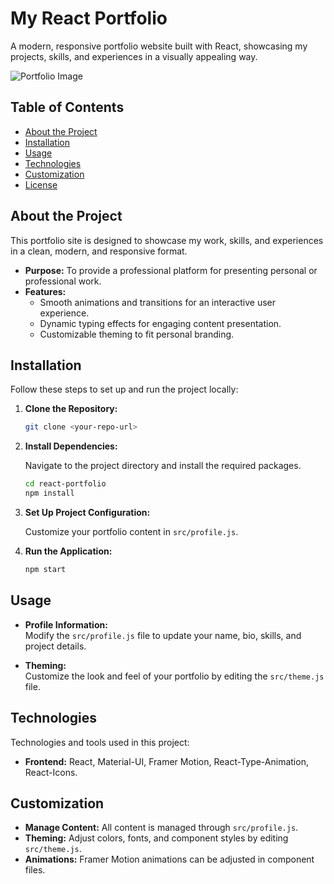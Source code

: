 # My React Portfolio

A modern, responsive portfolio website built with React, showcasing my projects, skills, and experiences in a visually appealing way.

![Portfolio Image](images/MyPortfolioPreview.png)

## Table of Contents

- [About the Project](#about-the-project)
- [Installation](#installation)
- [Usage](#usage)
- [Technologies](#technologies)
- [Customization](#customization)
- [License](#license)

## About the Project

This portfolio site is designed to showcase my work, skills, and experiences in a clean, modern, and responsive format. 

- **Purpose:** To provide a professional platform for presenting personal or professional work.
- **Features:**
  - Smooth animations and transitions for an interactive user experience.
  - Dynamic typing effects for engaging content presentation.
  - Customizable theming to fit personal branding.


## Installation

Follow these steps to set up and run the project locally:

1. **Clone the Repository:**

    ```bash
    git clone <your-repo-url>
    ```

2. **Install Dependencies:**

    Navigate to the project directory and install the required packages.

    ```bash
    cd react-portfolio
    npm install
    ```

3. **Set Up Project Configuration:**

    Customize your portfolio content in `src/profile.js`.

4. **Run the Application:**

    ```bash
    npm start
    ```

## Usage

- **Profile Information:**  
    Modify the `src/profile.js` file to update your name, bio, skills, and project details.

- **Theming:**  
    Customize the look and feel of your portfolio by editing the `src/theme.js` file. 

## Technologies

Technologies and tools used in this project:

- **Frontend:** React, Material-UI, Framer Motion, React-Type-Animation, React-Icons.

## Customization

- **Manage Content:** All content is managed through `src/profile.js`.
- **Theming:** Adjust colors, fonts, and component styles by editing `src/theme.js`.
- **Animations:** Framer Motion animations can be adjusted in component files.


